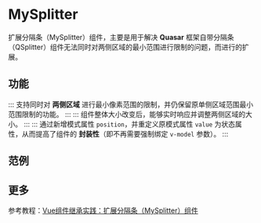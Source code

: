 # MySplitter
扩展分隔条（MySplitter）组件，主要是用于解决 **Quasar** 框架自带分隔条（QSplitter）组件无法同时对两侧区域的最小范围进行限制的问题，而进行的扩展。

## 功能
:::
支持同时对 **两侧区域** 进行最小像素范围的限制，并仍保留原单侧区域范围最小范围限制的功能。
:::
:::
组件整体大小改变后，能够实时响应并调整两侧区域的大小。
:::
:::
通过新增模式属性 `position`，并重定义原模式属性 `value` 为状态属性，从而提高了组件的 **封装性**（即不再需要强制绑定 `v-model` 参数）。
:::

## 范例
<DemoExample caption="基本用法" file="MySplitterBasic" import="MySplitter.js">
<DemoExample caption="两侧固定" file="MySplitterSides" import="MySplitter.js">

## 更多
参考教程：[Vue组件继承实践：扩展分隔条（MySplitter）组件](https://www.yuque.com/fictiony/cs6lwq/nzrxtl)

##

